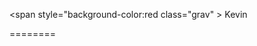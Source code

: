 <span style="background-color:red class="grav" > Kevin </span>

<script src="http://gravityscript.googlecode.com/svn/trunk/throw.js"></script>
========
